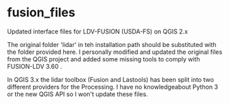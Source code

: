 # fusion_files
Updated interface files for LDV-FUSION (USDA-FS) on QGIS  2.x

The original folder 'lidar' in teh installation path should be substituted with the folder provided here.
I personally modified and updated the original files from the QGIS project and added some missing tools to comply with FUSION-LDV 3.60 .

In QGIS 3.x the lidar toolbox (Fusion and Lastools) has been split into two different providers for the Processing. I have no knowledgeabout Python 3 or the new QGIS API so I won't update these files.
